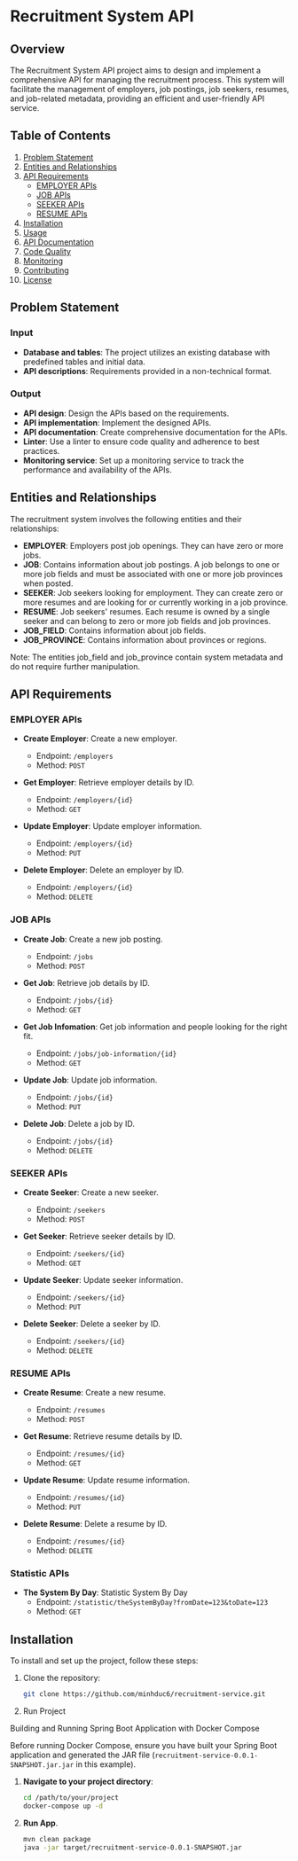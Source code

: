 # Recruitment System API

## Overview

The Recruitment System API project aims to design and implement a comprehensive API for managing the recruitment process. This system will facilitate the management of employers, job postings, job seekers, resumes, and job-related metadata, providing an efficient and user-friendly API service.

## Table of Contents

1. [Problem Statement](#problem-statement)
2. [Entities and Relationships](#entities-and-relationships)
3. [API Requirements](#api-requirements)
    - [EMPLOYER APIs](#employer-apis)
    - [JOB APIs](#job-apis)
    - [SEEKER APIs](#seeker-apis)
    - [RESUME APIs](#resume-apis)
4. [Installation](#installation)
5. [Usage](#usage)
6. [API Documentation](#api-documentation)
7. [Code Quality](#code-quality)
8. [Monitoring](#monitoring)
9. [Contributing](#contributing)
10. [License](#license)

## Problem Statement

### Input

- **Database and tables**: The project utilizes an existing database with predefined tables and initial data.
- **API descriptions**: Requirements provided in a non-technical format.

### Output

- **API design**: Design the APIs based on the requirements.
- **API implementation**: Implement the designed APIs.
- **API documentation**: Create comprehensive documentation for the APIs.
- **Linter**: Use a linter to ensure code quality and adherence to best practices.
- **Monitoring service**: Set up a monitoring service to track the performance and availability of the APIs.

## Entities and Relationships

The recruitment system involves the following entities and their relationships:

- **EMPLOYER**: Employers post job openings. They can have zero or more jobs.
- **JOB**: Contains information about job postings. A job belongs to one or more job fields and must be associated with one or more job provinces when posted.
- **SEEKER**: Job seekers looking for employment. They can create zero or more resumes and are looking for or currently working in a job province.
- **RESUME**: Job seekers' resumes. Each resume is owned by a single seeker and can belong to zero or more job fields and job provinces.
- **JOB_FIELD**: Contains information about job fields.
- **JOB_PROVINCE**: Contains information about provinces or regions.

Note: The entities job_field and job_province contain system metadata and do not require further manipulation.

## API Requirements

### EMPLOYER APIs

- **Create Employer**: Create a new employer.
    - Endpoint: `/employers`
    - Method: `POST`

- **Get Employer**: Retrieve employer details by ID.
    - Endpoint: `/employers/{id}`
    - Method: `GET`

- **Update Employer**: Update employer information.
    - Endpoint: `/employers/{id}`
    - Method: `PUT`

- **Delete Employer**: Delete an employer by ID.
    - Endpoint: `/employers/{id}`
    - Method: `DELETE`

### JOB APIs

- **Create Job**: Create a new job posting.
    - Endpoint: `/jobs`
    - Method: `POST`

- **Get Job**: Retrieve job details by ID.
    - Endpoint: `/jobs/{id}`
    - Method: `GET`

- **Get Job Infomation**: Get job information and people looking for the right fit.
  - Endpoint: `/jobs/job-information/{id}`
  - Method: `GET`

- **Update Job**: Update job information.
    - Endpoint: `/jobs/{id}`
    - Method: `PUT`

- **Delete Job**: Delete a job by ID.
    - Endpoint: `/jobs/{id}`
    - Method: `DELETE`

### SEEKER APIs

- **Create Seeker**: Create a new seeker.
    - Endpoint: `/seekers`
    - Method: `POST`

- **Get Seeker**: Retrieve seeker details by ID.
    - Endpoint: `/seekers/{id}`
    - Method: `GET`

- **Update Seeker**: Update seeker information.
    - Endpoint: `/seekers/{id}`
    - Method: `PUT`

- **Delete Seeker**: Delete a seeker by ID.
    - Endpoint: `/seekers/{id}`
    - Method: `DELETE`

### RESUME APIs

- **Create Resume**: Create a new resume.
    - Endpoint: `/resumes`
    - Method: `POST`

- **Get Resume**: Retrieve resume details by ID.
    - Endpoint: `/resumes/{id}`
    - Method: `GET`

- **Update Resume**: Update resume information.
    - Endpoint: `/resumes/{id}`
    - Method: `PUT`

- **Delete Resume**: Delete a resume by ID.
    - Endpoint: `/resumes/{id}`
    - Method: `DELETE`

### Statistic APIs
- **The System By Day**: Statistic System By Day
  - Endpoint: `/statistic/theSystemByDay?fromDate=123&toDate=123`
  - Method: `GET`

## Installation

To install and set up the project, follow these steps:

1. Clone the repository:
   ```bash
   git clone https://github.com/minhduc6/recruitment-service.git
2. Run Project


Building and Running Spring Boot Application with Docker Compose

Before running Docker Compose, ensure you have built your Spring Boot application and generated the JAR file (`recruitment-service-0.0.1-SNAPSHOT.jar.jar` in this example).

1. **Navigate to your project directory**:
   ```bash
   cd /path/to/your/project
   docker-compose up -d

2. **Run App**.
   ```bash
   mvn clean package
   java -jar target/recruitment-service-0.0.1-SNAPSHOT.jar
